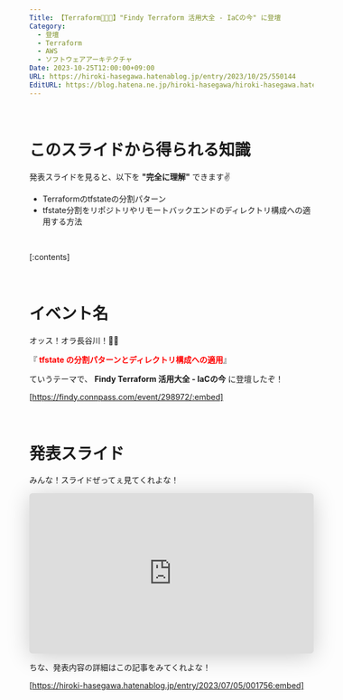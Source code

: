 ```yaml
---
Title: 【Terraform🧑🏻‍🚀】"Findy Terraform 活用大全 - IaCの今" に登壇
Category:
  - 登壇
  - Terraform
  - AWS
  - ソフトウェアアーキテクチャ
Date: 2023-10-25T12:00:00+09:00
URL: https://hiroki-hasegawa.hatenablog.jp/entry/2023/10/25/550144
EditURL: https://blog.hatena.ne.jp/hiroki-hasegawa/hiroki-hasegawa.hatenablog.jp/atom/entry/6801883189101952128
---
```


<br>

# このスライドから得られる知識

発表スライドを見ると、以下を **"完全に理解"** できます✌️

- Terraformのtfstateの分割パターン
- tfstate分割をリポジトリやリモートバックエンドのディレクトリ構成への適用する方法

<br>

[:contents]

<br>

# イベント名

オッス！オラ長谷川！✋🏻

『**<font color="#FF0000"> tfstate の分割パターンとディレクトリ構成への適用</font>**』

ていうテーマで、 **Findy Terraform 活用大全 - IaCの今** に登壇したぞ！

[https://findy.connpass.com/event/298972/:embed]

<br>

# 発表スライド

みんな！スライドぜってぇ見てくれよな！

<iframe class="speakerdeck-iframe" frameborder="0" src="https://speakerdeck.com/player/feda4a5915ae4f0ab4d83c136391b6f5" title="tfstate の分割パターンとディレクトリ構成への適用" allowfullscreen="true" style="border: 0px; background: padding-box padding-box rgba(0, 0, 0, 0.1); margin: 0px; padding: 0px; border-radius: 6px; box-shadow: rgba(0, 0, 0, 0.2) 0px 5px 40px; width: 100%; height: auto; aspect-ratio: 560 / 315;" data-ratio="1.7777777777777777"></iframe>

<br>

ちな、発表内容の詳細はこの記事をみてくれよな！

[https://hiroki-hasegawa.hatenablog.jp/entry/2023/07/05/001756:embed]

<br>
